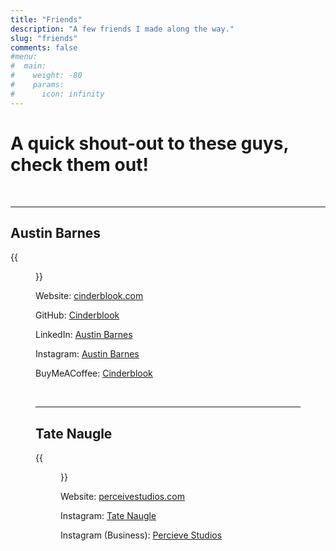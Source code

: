 ```yaml
---
title: "Friends"
description: "A few friends I made along the way."
slug: "friends"
comments: false
#menu:
#  main:
#    weight: -80
#    params:
#      icon: infinity
---
```


# A quick shout-out to these guys, check them out!

&nbsp;

------

## Austin Barnes

{{<figure src="https://www.cinderblook.com/Portrait_Austin.jpg" title="Austin Barnes" width="150">}}

Website: [cinderblook.com](https://cinderblook.com)

GitHub: [Cinderblook](https://github.com/Cinderblook)

LinkedIn: [Austin Barnes](https://www.linkedin.com/in/austin-barnes-03869218a/)

Instagram: [Austin Barnes](https://www.instagram.com/austin_barnesz/)

BuyMeACoffee: [Cinderblook](https://www.buymeacoffee/Cinderblook)

&nbsp;

------

## Tate Naugle

{{<figure src="https://scontent.fagc1-2.fna.fbcdn.net/v/t39.30808-1/274083657_1633811710350952_1764325339258279629_n.jpg?stp=dst-jpg_p200x200&_nc_cat=108&ccb=1-5&_nc_sid=7206a8&_nc_ohc=vAvP__gxjEEAX_teLsR&_nc_ht=scontent.fagc1-2.fna&oh=00_AT-fHlJJGkwARzyqqWKBVDxsS-uceEBXkJvDats8jPsNNQ&oe=624B8231" title="Tate Naugle" width="150">}}

Website: [perceivestudios.com](https://perceivestudios.com)

Instagram: [Tate Naugle](https://www.instagram.com/tatenaugle/)

Instagram (Business): [Percieve Studios](https://www.instagram.com/perceivestudios/)